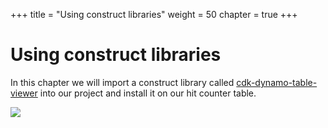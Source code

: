 +++
title = "Using construct libraries"
weight = 50
chapter = true
+++

# Using construct libraries

In this chapter we will import a construct library called
[cdk-dynamo-table-viewer](https://search.maven.org/artifact/com.github.eladb/cdk-dynamo-table-viewer/3.0.6/jar)
into our project and install it on our hit counter table.

![](/images/table-viewer.png)

